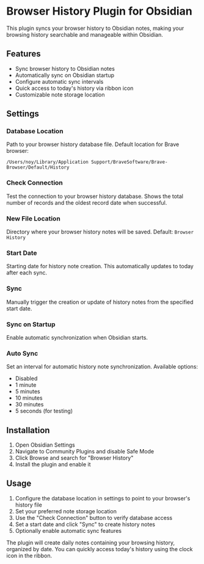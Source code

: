 # Browser History Plugin for Obsidian

This plugin syncs your browser history to Obsidian notes, making your browsing history searchable and manageable within Obsidian.

## Features

- Sync browser history to Obsidian notes
- Automatically sync on Obsidian startup
- Configure automatic sync intervals
- Quick access to today's history via ribbon icon
- Customizable note storage location

## Settings

### Database Location
Path to your browser history database file. Default location for Brave browser:
```
/Users/noy/Library/Application Support/BraveSoftware/Brave-Browser/Default/History
```

### Check Connection
Test the connection to your browser history database. Shows the total number of records and the oldest record date when successful.

### New File Location
Directory where your browser history notes will be saved. Default: `Browser History`

### Start Date
Starting date for history note creation. This automatically updates to today after each sync.

### Sync
Manually trigger the creation or update of history notes from the specified start date.

### Sync on Startup
Enable automatic synchronization when Obsidian starts.

### Auto Sync
Set an interval for automatic history note synchronization. Available options:
- Disabled
- 1 minute
- 5 minutes
- 10 minutes
- 30 minutes
- 5 seconds (for testing)

## Installation

1. Open Obsidian Settings
2. Navigate to Community Plugins and disable Safe Mode
3. Click Browse and search for "Browser History"
4. Install the plugin and enable it

## Usage

1. Configure the database location in settings to point to your browser's history file
2. Set your preferred note storage location
3. Use the "Check Connection" button to verify database access
4. Set a start date and click "Sync" to create history notes
5. Optionally enable automatic sync features

The plugin will create daily notes containing your browsing history, organized by date. You can quickly access today's history using the clock icon in the ribbon.
